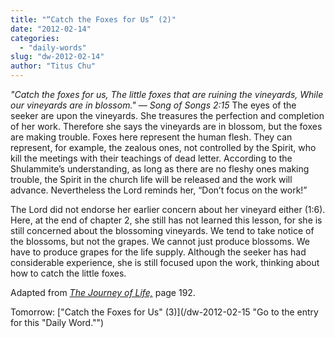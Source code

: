 ```yaml
---
title: "“Catch the Foxes for Us” (2)"
date: "2012-02-14"
categories: 
  - "daily-words"
slug: "dw-2012-02-14"
author: "Titus Chu"
---
```


_"Catch the foxes for us, The little foxes that are ruining the vineyards, While our vineyards are in blossom." — Song of Songs 2:15_ The eyes of the seeker are upon the vineyards. She treasures the perfection and completion of her work. Therefore she says the vineyards are in blossom, but the foxes are making trouble. Foxes here represent the human flesh. They can represent, for example, the zealous ones, not controlled by the Spirit, who kill the meetings with their teachings of dead letter. According to the Shulammite’s understanding, as long as there are no fleshy ones making trouble, the Spirit in the church life will be released and the work will advance. Nevertheless the Lord reminds her, “Don’t focus on the work!”

The Lord did not endorse her earlier concern about her vineyard either (1:6). Here, at the end of chapter 2, she still has not learned this lesson, for she is still concerned about the blossoming vineyards. We tend to take notice of the blossoms, but not the grapes. We cannot just produce blossoms. We have to produce grapes for the life supply. Although the seeker has had considerable experience, she is still focused upon the work, thinking about how to catch the little foxes.

Adapted from _[The Journey of Life,](/book-journey "Go to the listing for this book.")_ page 192.

Tomorrow: ["Catch the Foxes for Us" (3)](/dw-2012-02-15 "Go to the entry for this "Daily Word."")
